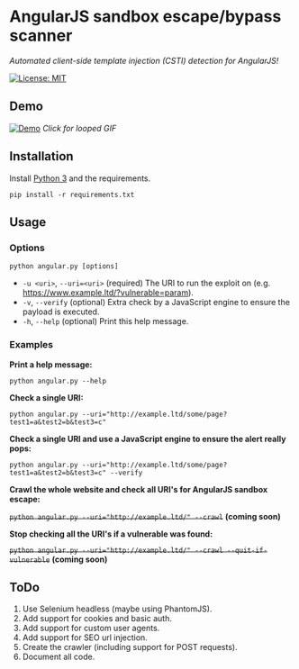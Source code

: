 # AngularJS sandbox escape/bypass scanner

*Automated client-side template injection (CSTI) detection for AngularJS!*

[![License: MIT](https://img.shields.io/badge/License-MIT-yellow.svg)](LICENSE.md)

## Demo
[![Demo](https://finnwea.com/snippets/angularjs-sandbox-escape-scanner.gif)](https://finnwea.com/snippets/angularjs-sandbox-escape-scanner.gif) 
*Click for looped GIF*

## Installation

Install [Python 3](https://www.python.org/downloads/) and the requirements.

`pip install -r requirements.txt`

## Usage

### Options
`python angular.py [options]`
* `-u <uri>`,      `--uri=<uri>`              (required)        The URI to run the exploit on (e.g. https://www.example.ltd/?vulnerable=param).
* `-v`,            `--verify`                 (optional)        Extra check by a JavaScript engine to ensure the payload is executed.
* `-h`,            `--help`                   (optional)        Print this help message.

### Examples

**Print a help message:**

`python angular.py --help`

**Check a single URI:**

`python angular.py --uri="http://example.ltd/some/page?test1=a&test2=b&test3=c"`

**Check a single URI and use a JavaScript engine to ensure the alert really pops:**

`python angular.py --uri="http://example.ltd/some/page?test1=a&test2=b&test3=c" --verify`

**Crawl the whole website and check all URI's for AngularJS sandbox escape:**

~~`python angular.py --uri="http://example.ltd/" --crawl`~~ **(coming soon)**

**Stop checking all the URI's if a vulnerable was found:**

~~`python angular.py --uri="http://example.ltd/" --crawl --quit-if-vulnerable`~~ **(coming soon)**

## ToDo

1. Use Selenium headless (maybe using PhantomJS).
2. Add support for cookies and basic auth.
3. Add support for custom user agents.
4. Add support for SEO url injection.
5. Create the crawler (including support for POST requests).
6. Document all code.